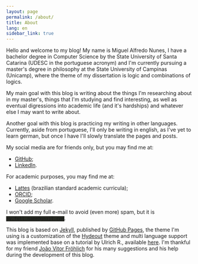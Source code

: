 ```yaml
---
layout: page
permalink: /about/
title: About
lang: en
sidebar_link: true
---
```


Hello and welcome to my blog! My name is Miguel Alfredo Nunes, I have a bachelor degree in Computer Science by the
State University of Santa Catarina (UDESC in the portuguese acronym) and I'm currently pursuing a master's degree in
philosophy at the State University of Campinas (Unicamp), where the theme of my dissertation is logic and combinations of logics.

My main goal with this blog is writing about the things I'm researching about in my master's, things that I'm studying and
find interesting, as well as eventual digressions into academic life (and it's hardships) and whatever else I may want to write about.

Another goal with this blog is practicing my writing in other languages. Currently, aside from portuguese, I'll only be writing in english,
as I've yet to learn german, but once I have I'll slowly translate the pages and posts.

My social media are for friends only, but you may find me at:

- [GitHub][github];
- [LinkedIn][linkedin].

For academic purposes, you may find me at:

- [Lattes][lattes] (brazilian standard academic curricula);
- [ORCID][orcid];
- [Google Scholar][scholar].

I won't add my full e-mail to avoid (even more) spam, but it is
<code style="background-color: rgb(38, 41, 34)">my.full.name@gmail.com</code>.

This blog is based on [Jekyll][jekyll], published by [GitHub Pages][ghp], the theme I'm using
is a customization of the [Hydeout][hydeout] theme and multi language support was implemented base on a tutorial
by Ulrich R., available [here][ulrich]. I'm thankful for my friend
[João Vitor Fröhlich][jvf] for his many suggestions and his help during the development of this blog.

[github]: https://github.com/MiguelANunes
[linkedin]: https://www.linkedin.com/in/miguel-nunes-9b0198341/

[lattes]: http://lattes.cnpq.br/4526561903394005
[orcid]: https://orcid.org/0000-0002-3997-8474
[scholar]: https://scholar.google.com/citations?user=LifdZVUAAAAJ&hl=pt-BR

[jekyll]: https://jekyllrb.com/
[ghp]: https://pages.github.com/
[hydeout]: https://github.com/fongandrew/hydeout
[ulrich]: https://www.rueth.info/multilingual-github-pages/
[jvf]: https://joao-frohlich.github.io/
